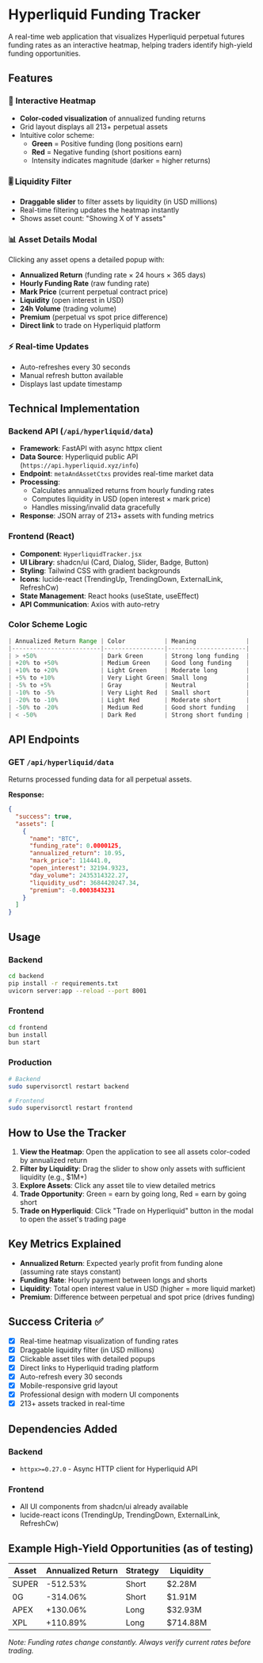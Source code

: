 # Hyperliquid Funding Tracker

A real-time web application that visualizes Hyperliquid perpetual futures funding rates as an interactive heatmap, helping traders identify high-yield funding opportunities.

## Features

### 🎨 Interactive Heatmap
- **Color-coded visualization** of annualized funding returns
- Grid layout displays all 213+ perpetual assets
- Intuitive color scheme:
  - **Green** = Positive funding (long positions earn)
  - **Red** = Negative funding (short positions earn)
  - Intensity indicates magnitude (darker = higher returns)

### 🎚️ Liquidity Filter
- **Draggable slider** to filter assets by liquidity (in USD millions)
- Real-time filtering updates the heatmap instantly
- Shows asset count: "Showing X of Y assets"

### 📊 Asset Details Modal
Clicking any asset opens a detailed popup with:
- **Annualized Return** (funding rate × 24 hours × 365 days)
- **Hourly Funding Rate** (raw funding rate)
- **Mark Price** (current perpetual contract price)
- **Liquidity** (open interest in USD)
- **24h Volume** (trading volume)
- **Premium** (perpetual vs spot price difference)
- **Direct link** to trade on Hyperliquid platform

### ⚡ Real-time Updates
- Auto-refreshes every 30 seconds
- Manual refresh button available
- Displays last update timestamp

## Technical Implementation

### Backend API (`/api/hyperliquid/data`)
- **Framework**: FastAPI with async httpx client
- **Data Source**: Hyperliquid public API (`https://api.hyperliquid.xyz/info`)
- **Endpoint**: `metaAndAssetCtxs` provides real-time market data
- **Processing**:
  - Calculates annualized returns from hourly funding rates
  - Computes liquidity in USD (open interest × mark price)
  - Handles missing/invalid data gracefully
- **Response**: JSON array of 213+ assets with funding metrics

### Frontend (React)
- **Component**: `HyperliquidTracker.jsx`
- **UI Library**: shadcn/ui (Card, Dialog, Slider, Badge, Button)
- **Styling**: Tailwind CSS with gradient backgrounds
- **Icons**: lucide-react (TrendingUp, TrendingDown, ExternalLink, RefreshCw)
- **State Management**: React hooks (useState, useEffect)
- **API Communication**: Axios with auto-retry

### Color Scheme Logic
```javascript
| Annualized Return Range | Color           | Meaning              |
|-------------------------|-----------------|----------------------|
| > +50%                  | Dark Green      | Strong long funding  |
| +20% to +50%            | Medium Green    | Good long funding    |
| +10% to +20%            | Light Green     | Moderate long        |
| +5% to +10%             | Very Light Green| Small long           |
| -5% to +5%              | Gray            | Neutral              |
| -10% to -5%             | Very Light Red  | Small short          |
| -20% to -10%            | Light Red       | Moderate short       |
| -50% to -20%            | Medium Red      | Good short funding   |
| < -50%                  | Dark Red        | Strong short funding |
```

## API Endpoints

### GET `/api/hyperliquid/data`
Returns processed funding data for all perpetual assets.

**Response:**
```json
{
  "success": true,
  "assets": [
    {
      "name": "BTC",
      "funding_rate": 0.0000125,
      "annualized_return": 10.95,
      "mark_price": 114441.0,
      "open_interest": 32194.9323,
      "day_volume": 2435314322.27,
      "liquidity_usd": 3684420247.34,
      "premium": -0.0003843231
    }
  ]
}
```

## Usage

### Backend
```bash
cd backend
pip install -r requirements.txt
uvicorn server:app --reload --port 8001
```

### Frontend
```bash
cd frontend
bun install
bun start
```

### Production
```bash
# Backend
sudo supervisorctl restart backend

# Frontend
sudo supervisorctl restart frontend
```

## How to Use the Tracker

1. **View the Heatmap**: Open the application to see all assets color-coded by annualized return
2. **Filter by Liquidity**: Drag the slider to show only assets with sufficient liquidity (e.g., $1M+)
3. **Explore Assets**: Click any asset tile to view detailed metrics
4. **Trade Opportunity**: Green = earn by going long, Red = earn by going short
5. **Trade on Hyperliquid**: Click "Trade on Hyperliquid" button in the modal to open the asset's trading page

## Key Metrics Explained

- **Annualized Return**: Expected yearly profit from funding alone (assuming rate stays constant)
- **Funding Rate**: Hourly payment between longs and shorts
- **Liquidity**: Total open interest value in USD (higher = more liquid market)
- **Premium**: Difference between perpetual and spot price (drives funding)

## Success Criteria ✅

- [x] Real-time heatmap visualization of funding rates
- [x] Draggable liquidity filter (in USD millions)
- [x] Clickable asset tiles with detailed popups
- [x] Direct links to Hyperliquid trading platform
- [x] Auto-refresh every 30 seconds
- [x] Mobile-responsive grid layout
- [x] Professional design with modern UI components
- [x] 213+ assets tracked in real-time

## Dependencies Added

### Backend
- `httpx>=0.27.0` - Async HTTP client for Hyperliquid API

### Frontend
- All UI components from shadcn/ui already available
- lucide-react icons (TrendingUp, TrendingDown, ExternalLink, RefreshCw)

## Example High-Yield Opportunities (as of testing)

| Asset | Annualized Return | Strategy | Liquidity |
|-------|------------------|----------|-----------|
| SUPER | -512.53% | Short | $2.28M |
| 0G | -314.06% | Short | $1.91M |
| APEX | +130.06% | Long | $32.93M |
| XPL | +110.89% | Long | $714.88M |

*Note: Funding rates change constantly. Always verify current rates before trading.*